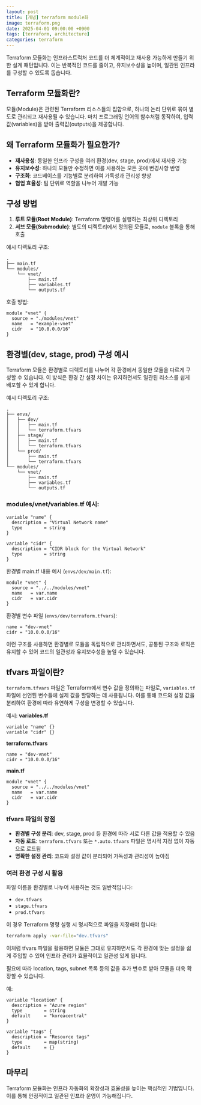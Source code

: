 ```yaml
---
layout: post
title: [개념] terraform module화
image: terraform.png
date: 2025-04-01 09:00:00 +0900
tags: [terraform, architecture]
categories: terraform
---
```

Terraform 모듈화는 인프라스트럭처 코드를 더 체계적이고 재사용 가능하게 만들기 위한 설계 패턴입니다. 이는 반복적인 코드를 줄이고, 유지보수성을 높이며, 일관된 인프라를 구성할 수 있도록 돕습니다.

## Terraform 모듈화란?

모듈(Module)은 관련된 Terraform 리소스들의 집합으로, 하나의 논리 단위로 묶여 별도로 관리되고 재사용될 수 있습니다. 마치 프로그래밍 언어의 함수처럼 동작하여, 입력값(variables)을 받아 출력값(outputs)을 제공합니다.

## 왜 Terraform 모듈화가 필요한가?

- **재사용성**: 동일한 인프라 구성을 여러 환경(dev, stage, prod)에서 재사용 가능
- **유지보수성**: 하나의 모듈만 수정하면 이를 사용하는 모든 곳에 변경사항 반영
- **구조화**: 코드베이스를 기능별로 분리하여 가독성과 관리성 향상
- **협업 효율성**: 팀 단위로 역할을 나누어 개발 가능

## 구성 방법

1. **루트 모듈(Root Module)**: Terraform 명령어를 실행하는 최상위 디렉토리
2. **서브 모듈(Submodule)**: 별도의 디렉토리에서 정의된 모듈로, `module` 블록을 통해 호출

예시 디렉토리 구조:
```
.
├── main.tf
└── modules/
    └── vnet/
        ├── main.tf
        ├── variables.tf
        └── outputs.tf
```

호출 방법:
```hcl
module "vnet" {
  source = "./modules/vnet"
  name   = "example-vnet"
  cidr   = "10.0.0.0/16"
}
```

## 환경별(dev, stage, prod) 구성 예시

Terraform 모듈은 환경별로 디렉토리를 나누어 각 환경에서 동일한 모듈을 다르게 구성할 수 있습니다. 이 방식은 환경 간 설정 차이는 유지하면서도 일관된 리소스를 쉽게 배포할 수 있게 합니다.

예시 디렉토리 구조:
```
.
├── envs/
│   ├── dev/
│   │   ├── main.tf
│   │   └── terraform.tfvars
│   ├── stage/
│   │   ├── main.tf
│   │   └── terraform.tfvars
│   └── prod/
│       ├── main.tf
│       └── terraform.tfvars
└── modules/
    └── vnet/
        ├── main.tf
        ├── variables.tf
        └── outputs.tf
```

### modules/vnet/variables.tf 예시:
```
variable "name" {
  description = "Virtual Network name"
  type        = string
}

variable "cidr" {
  description = "CIDR block for the Virtual Network"
  type        = string
}
```

환경별 main.tf 내용 예시 (`envs/dev/main.tf`):
```hcl
module "vnet" {
  source = "../../modules/vnet"
  name   = var.name
  cidr   = var.cidr
}
```

환경별 변수 파일 (`envs/dev/terraform.tfvars`):
```hcl
name = "dev-vnet"
cidr = "10.0.0.0/16"
```

이런 구조를 사용하면 환경별로 모듈을 독립적으로 관리하면서도, 공통된 구조와 로직은 유지할 수 있어 코드의 일관성과 유지보수성을 높일 수 있습니다.

## tfvars 파일이란?

`terraform.tfvars` 파일은 Terraform에서 변수 값을 정의하는 파일로, `variables.tf` 파일에 선언된 변수들에 실제 값을 할당하는 데 사용됩니다. 이를 통해 코드와 설정 값을 분리하여 환경에 따라 유연하게 구성을 변경할 수 있습니다.

예시:
**variables.tf**
```hcl
variable "name" {}
variable "cidr" {}
```

**terraform.tfvars**
```hcl
name = "dev-vnet"
cidr = "10.0.0.0/16"
```

**main.tf**
```hcl
module "vnet" {
  source = "../../modules/vnet"
  name   = var.name
  cidr   = var.cidr
}
```

### tfvars 파일의 장점

- **환경별 구성 분리**: dev, stage, prod 등 환경에 따라 서로 다른 값을 적용할 수 있음
- **자동 로드**: `terraform.tfvars` 또는 `*.auto.tfvars` 파일은 명시적 지정 없이 자동으로 로드됨
- **명확한 설정 관리**: 코드와 설정 값이 분리되어 가독성과 관리성이 높아짐

### 여러 환경 구성 시 활용

파일 이름을 환경별로 나누어 사용하는 것도 일반적입니다:
- `dev.tfvars`
- `stage.tfvars`
- `prod.tfvars`

이 경우 Terraform 명령 실행 시 명시적으로 파일을 지정해야 합니다:
```bash
terraform apply -var-file="dev.tfvars"
```

이처럼 tfvars 파일을 활용하면 모듈은 그대로 유지하면서도 각 환경에 맞는 설정을 쉽게 주입할 수 있어 인프라 관리가 효율적이고 일관성 있게 됩니다.

필요에 따라 location, tags, subnet 목록 등의 값을 추가 변수로 받아 모듈을 더욱 확장할 수 있습니다.

예:
```hcl
variable "location" {
  description = "Azure region"
  type        = string
  default     = "koreacentral"
}

variable "tags" {
  description = "Resource tags"
  type        = map(string)
  default     = {}
}
```

## 마무리

Terraform 모듈화는 인프라 자동화의 확장성과 효율성을 높이는 핵심적인 기법입니다. 이를 통해 안정적이고 일관된 인프라 운영이 가능해집니다.